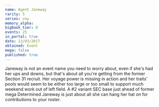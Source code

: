```yaml
---
name: Agent Janeway
rarity: 5
series: voy
memory_alpha:
bigbook_tier: 8
events: 25
in_portal: true
date: 13/03/2017
obtained: Event
mega: false
published: true
---
```


Janeway is not an event name you need to worry about, even if she's had her ups and downs, but that's about all you're getting from the former Section 31 recruit. Her voyage power is missing in action and her traits' pools would seem to be either too large or too small to support much weekend work out of left field. A #2 variant SEC base just ahead of former mega Determined Janeway is just about all she can hang her hat on for contributions to your roster.
